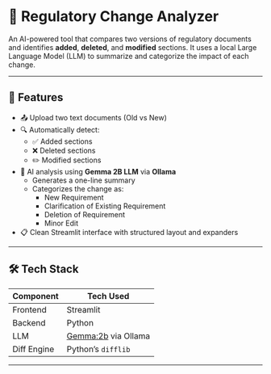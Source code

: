 # 📄 Regulatory Change Analyzer

An AI-powered tool that compares two versions of regulatory documents and identifies **added**, **deleted**, and **modified** sections. It uses a local Large Language Model (LLM) to summarize and categorize the impact of each change.

---

## 🚀 Features

- 📤 Upload two text documents (Old vs New)
- 🔍 Automatically detect:
  - ✅ Added sections
  - ❌ Deleted sections
  - ✏️ Modified sections
- 🤖 AI analysis using **Gemma 2B LLM** via **Ollama**
  - Generates a one-line summary
  - Categorizes the change as:
    - New Requirement
    - Clarification of Existing Requirement
    - Deletion of Requirement
    - Minor Edit
- 📋 Clean Streamlit interface with structured layout and expanders

---

## 🛠️ Tech Stack

| Component      | Tech Used              |
|----------------|------------------------|
| Frontend       | Streamlit              |
| Backend        | Python                 |
| LLM            | [Gemma:2b](https://ollama.com/library/gemma) via Ollama |
| Diff Engine    | Python’s `difflib`     |

---



